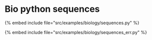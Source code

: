 # Bio python sequences


{% embed include file="src/examples/biology/sequences.py" %}

{% embed include file="src/examples/biology/sequences_err.py" %}



